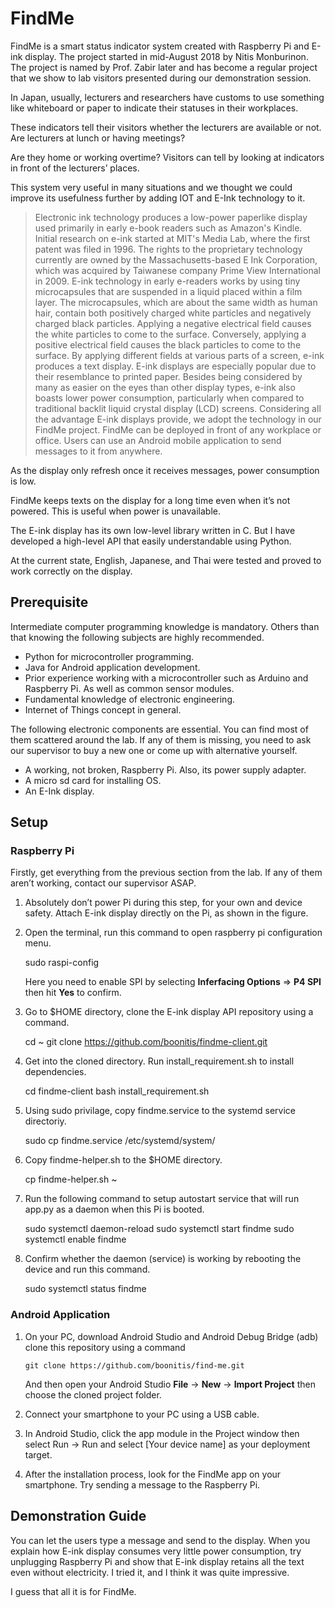 # FindMe  

FindMe is a smart status indicator system created with Raspberry Pi and E-ink display. The project started in mid-August 2018 by Nitis Monburinon. The project is named by Prof. Zabir later and has become a regular project that we show to lab visitors presented during our demonstration session.

In Japan, usually, lecturers and researchers have customs to use something like whiteboard or paper to indicate their statuses in their workplaces. 

These indicators tell their visitors whether the lecturers are available or not. Are lecturers at lunch or having meetings? 

Are they home or working overtime? Visitors can tell by looking at indicators in front of the lecturers’ places.  

This system very useful in many situations and we thought we could improve its usefulness further by adding IOT and E-Ink technology to it. 

> Electronic ink technology produces a low-power paperlike display used primarily in early e-book readers such as Amazon's Kindle. Initial research on e-ink started at MIT's Media Lab, where the first patent was filed in 1996. 
The rights to the proprietary technology currently are owned by the Massachusetts-based E Ink Corporation, which was acquired by Taiwanese company Prime View International in 2009. E-ink technology in early e-readers works by using tiny microcapsules that are suspended in a liquid placed within a film layer. The microcapsules, which are about the same width as human hair, contain both positively charged white particles and negatively charged black particles. Applying a negative electrical field causes the white particles to come to the surface. Conversely, applying a positive electrical field causes the black particles to come to the surface. By applying different fields at various parts of a screen, e-ink produces a text display. E-ink displays are especially popular due to their resemblance to printed paper. Besides being considered by many as easier on the eyes than other display types, e-ink also boasts lower power consumption, particularly when compared to traditional backlit liquid crystal display (LCD) screens. 
Considering all the advantage E-ink displays provide, we adopt the technology in our FindMe project. FindMe can be deployed in front of any workplace or office. Users can use an Android mobile application to send messages to it from anywhere. 

As the display only refresh once it receives messages, power consumption is low. 

FindMe keeps texts on the display for a long time even when it’s not powered. This is useful when power is unavailable.

The E-ink display has its own low-level library written in C. But I have developed a high-level API that easily understandable using Python. 

At the current state, English, Japanese, and Thai were tested and proved to work correctly on the display.

## Prerequisite

Intermediate computer programming knowledge is mandatory. Others than that knowing the following subjects are highly recommended.
* Python for microcontroller programming.
* Java for Android application development.
* Prior experience working with a microcontroller such as Arduino and Raspberry Pi. As well as common sensor modules.
* Fundamental knowledge of electronic engineering. 
* Internet of Things concept in general.

The following electronic components are essential. You can find most of them scattered around the lab. If any of them is missing, you need to ask our supervisor to buy a new one or come up with alternative yourself.
* A working, not broken, Raspberry Pi. Also, its power supply adapter.
* A micro sd card for installing OS.
* An E-Ink display. 

## Setup

### Raspberry Pi

Firstly, get everything from the previous section from the lab. If any of them aren’t working, contact our supervisor ASAP. 

1. Absolutely don’t power Pi during this step, for your own and device safety. Attach E-ink display directly on the Pi, as shown in the figure.

2. Open the terminal, run this command to open raspberry pi configuration menu.

      sudo raspi-config
   
   Here you need to enable SPI by selecting **Inferfacing Options** => **P4 SPI** then hit **Yes** to confirm.

3. Go to $HOME directory, clone the E-ink display API repository using a command.

      cd ~
		git clone https://github.com/boonitis/findme-client.git

4. Get into the cloned directory. Run install_requirement.sh to install dependencies.

      cd findme-client
      bash install_requirement.sh

5. Using sudo privilage, copy  findme.service to the systemd service directoriy.

      sudo cp findme.service /etc/systemd/system/

6. Copy findme-helper.sh to the $HOME directory.
   
      cp findme-helper.sh ~

7. Run the following command to setup autostart service that will run app.py as a daemon when this Pi is booted.
   
      sudo systemctl daemon-reload
      sudo systemctl start findme
      sudo systemctl enable findme

8. Confirm whether the daemon (service) is working by rebooting the device and run this command.

      sudo systemctl status findme
    
### Android Application

1.	On your PC, download Android Studio and Android Debug Bridge (adb)
	clone this repository using a command

		git clone https://github.com/boonitis/find-me.git
        
	And then open your Android Studio **File** -> **New** -> **Import Project** then choose the cloned project folder.

1. Connect your smartphone to your PC using a USB cable.

2. In Android Studio, click the app module in the Project window then select Run -> Run and select [Your device name] as your deployment target.

3. After the installation process, look for the FindMe app on your smartphone. Try sending a message to the Raspberry Pi.

## Demonstration Guide

You can let the users type a message and send to the display. When you explain how E-ink display consumes very little power consumption, try unplugging Raspberry Pi and show that E-ink display retains all the text even without electricity. I tried it, and I think it was quite impressive. 

I guess that all it is for FindMe. 

